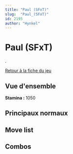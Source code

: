```yaml
---
title: "Paul (SFxT)"
slug:  "Paul_(SFxT)"
id: 2195
author: "Hynkel"
---
```


# Paul (SFxT)

.

[Retour à la fiche du jeu](Street_Fighter_x_Tekken "wikilink")

## Vue d'ensemble

**Stamina :** 1050

## Principaux normaux

## Move list

## Combos
